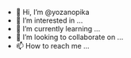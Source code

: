 - 👋 Hi, I’m @yozanopika
- 👀 I’m interested in ...
- 🌱 I’m currently learning ...
- 💞️ I’m looking to collaborate on ...
- 📫 How to reach me ...

<!---
yozanopika/yozanopika is a ✨ special ✨ repository because its `README.md` (this file) appears on your GitHub profile.
You can click the Preview link to take a look at your changes.
--->
